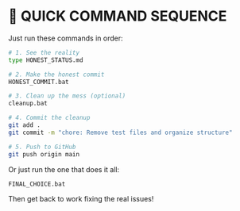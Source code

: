 # 🚀 QUICK COMMAND SEQUENCE

Just run these commands in order:

```bash
# 1. See the reality
type HONEST_STATUS.md

# 2. Make the honest commit
HONEST_COMMIT.bat

# 3. Clean up the mess (optional)
cleanup.bat

# 4. Commit the cleanup
git add .
git commit -m "chore: Remove test files and organize structure"

# 5. Push to GitHub
git push origin main
```

Or just run the one that does it all:

```bash
FINAL_CHOICE.bat
```

Then get back to work fixing the real issues!
